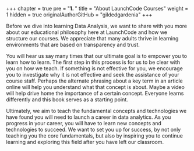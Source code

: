 +++
chapter = true
pre = "<b>1. </b>"
title = "About LaunchCode Courses"
weight = 1
hidden = true
originalAuthorGitHub = "gildedgardenia"
+++

Before we dive into learning Data Analysis, we want to share with you more about our educational philosophy here at LaunchCode and how we structure our courses. We appreciate that many adults thrive in learning environments that are based on transparency and trust.

You will hear us say many times that our ultimate goal is to empower you to learn how to learn. The first step in this process is for us to be clear with you on how we teach. If something is not effective for you, we encourage you to investigate why it is not effective and seek the assistance of your course staff. Perhaps the alternate phrasing about a key term in an article online will help you understand what that concept is about. Maybe a video will help drive home the importance of a certain concept. Everyone learns differently and this book serves as a starting point.

Ultimately, we aim to teach the fundamental concepts and technologies we have found you will need to launch a career in data analytics. As you progress in your career, you will have to learn new concepts and technologies to succeed. We want to set you up for success, by not only teaching you the core fundamentals, but also by inspiring you to continue learning and exploring this field after you have left our classroom.

